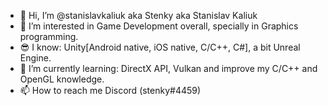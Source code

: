 - 👋 Hi, I’m @stanislavkaliuk aka Stenky aka Stanislav Kaliuk
- 👀 I’m interested in Game Development overall, specially in Graphics programming.
- 😎 I know: Unity[Android native, iOS native, C/C++, C#], a bit Unreal Engine.
- 🌱 I’m currently learning: DirectX API, Vulkan and improve my C/C++ and OpenGL knowledge. 
- 📫 How to reach me Discord (stenky#4459)
